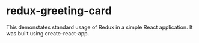 # redux-greeting-card

This demonstates standard usage of Redux
in a simple React application.
It was built using create-react-app.
